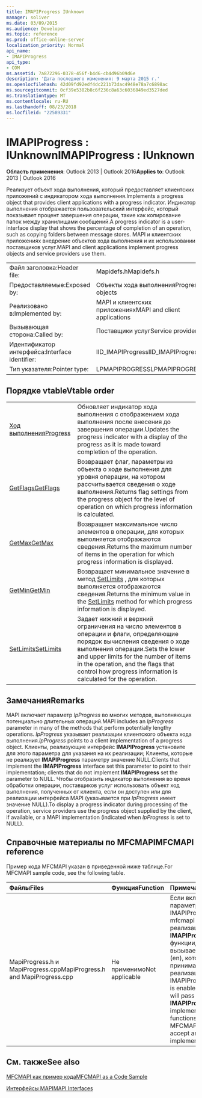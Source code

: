 ```yaml
---
title: IMAPIProgress IUnknown
manager: soliver
ms.date: 03/09/2015
ms.audience: Developer
ms.topic: reference
ms.prod: office-online-server
localization_priority: Normal
api_name:
- IMAPIProgress
api_type:
- COM
ms.assetid: 7a872296-0378-456f-b4d6-cb4d96b09d6e
description: 'Дата последнего изменения: 9 марта 2015 г.'
ms.openlocfilehash: 42d09fd92edf4dc221b73dac4948e78a7c6898ac
ms.sourcegitcommit: 0cf39e5382b8c6f236c8a63c6036849ed3527ded
ms.translationtype: MT
ms.contentlocale: ru-RU
ms.lasthandoff: 08/23/2018
ms.locfileid: "22589331"
---
```

# <a name="imapiprogress--iunknown"></a><span data-ttu-id="81b50-103">IMAPIProgress : IUnknown</span><span class="sxs-lookup"><span data-stu-id="81b50-103">IMAPIProgress : IUnknown</span></span>

  
  
<span data-ttu-id="81b50-104">**Область применения**: Outlook 2013 | Outlook 2016</span><span class="sxs-lookup"><span data-stu-id="81b50-104">**Applies to**: Outlook 2013 | Outlook 2016</span></span> 
  
<span data-ttu-id="81b50-105">Реализует объект хода выполнения, который предоставляет клиентских приложений с индикатором хода выполнения.</span><span class="sxs-lookup"><span data-stu-id="81b50-105">Implements a progress object that provides client applications with a progress indicator.</span></span> <span data-ttu-id="81b50-106">Индикатор выполнения отображается пользовательский интерфейс, который показывает процент завершения операции, такие как копирование папок между хранилищами сообщений.</span><span class="sxs-lookup"><span data-stu-id="81b50-106">A progress indicator is a user-interface display that shows the percentage of completion of an operation, such as copying folders between message stores.</span></span> <span data-ttu-id="81b50-107">MAPI и клиентских приложениях внедрение объектов хода выполнения и их использовании поставщиков услуг.</span><span class="sxs-lookup"><span data-stu-id="81b50-107">MAPI and client applications implement progress objects and service providers use them.</span></span> 
  
|||
|:-----|:-----|
|<span data-ttu-id="81b50-108">Файл заголовка:</span><span class="sxs-lookup"><span data-stu-id="81b50-108">Header file:</span></span>  <br/> |<span data-ttu-id="81b50-109">Mapidefs.h</span><span class="sxs-lookup"><span data-stu-id="81b50-109">Mapidefs.h</span></span>  <br/> |
|<span data-ttu-id="81b50-110">Предоставляемые:</span><span class="sxs-lookup"><span data-stu-id="81b50-110">Exposed by:</span></span>  <br/> |<span data-ttu-id="81b50-111">Объекты хода выполнения</span><span class="sxs-lookup"><span data-stu-id="81b50-111">Progress objects</span></span>  <br/> |
|<span data-ttu-id="81b50-112">Реализовано в:</span><span class="sxs-lookup"><span data-stu-id="81b50-112">Implemented by:</span></span>  <br/> |<span data-ttu-id="81b50-113">MAPI и клиентских приложениях</span><span class="sxs-lookup"><span data-stu-id="81b50-113">MAPI and client applications</span></span>  <br/> |
|<span data-ttu-id="81b50-114">Вызывающая сторона:</span><span class="sxs-lookup"><span data-stu-id="81b50-114">Called by:</span></span>  <br/> |<span data-ttu-id="81b50-115">Поставщики услуг</span><span class="sxs-lookup"><span data-stu-id="81b50-115">Service providers</span></span>  <br/> |
|<span data-ttu-id="81b50-116">Идентификатор интерфейса:</span><span class="sxs-lookup"><span data-stu-id="81b50-116">Interface identifier:</span></span>  <br/> |<span data-ttu-id="81b50-117">IID_IMAPIProgress</span><span class="sxs-lookup"><span data-stu-id="81b50-117">IID_IMAPIProgress</span></span>  <br/> |
|<span data-ttu-id="81b50-118">Тип указателя:</span><span class="sxs-lookup"><span data-stu-id="81b50-118">Pointer type:</span></span>  <br/> |<span data-ttu-id="81b50-119">LPMAPIPROGRESS</span><span class="sxs-lookup"><span data-stu-id="81b50-119">LPMAPIPROGRESS</span></span>  <br/> |
   
## <a name="vtable-order"></a><span data-ttu-id="81b50-120">Порядке vtable</span><span class="sxs-lookup"><span data-stu-id="81b50-120">Vtable order</span></span>

|||
|:-----|:-----|
|[<span data-ttu-id="81b50-121">Ход выполнения</span><span class="sxs-lookup"><span data-stu-id="81b50-121">Progress</span></span>](imapiprogress-progress.md) <br/> |<span data-ttu-id="81b50-122">Обновляет индикатор хода выполнения с отображением хода выполнения после внесения до завершения операции.</span><span class="sxs-lookup"><span data-stu-id="81b50-122">Updates the progress indicator with a display of the progress as it is made toward completion of the operation.</span></span>  <br/> |
|[<span data-ttu-id="81b50-123">GetFlags</span><span class="sxs-lookup"><span data-stu-id="81b50-123">GetFlags</span></span>](imapiprogress-getflags.md) <br/> |<span data-ttu-id="81b50-124">Возвращает флаг, параметры из объекта о ходе выполнения для уровня операции, на котором рассчитывается сведения о ходе выполнения.</span><span class="sxs-lookup"><span data-stu-id="81b50-124">Returns flag settings from the progress object for the level of operation on which progress information is calculated.</span></span>  <br/> |
|[<span data-ttu-id="81b50-125">GetMax</span><span class="sxs-lookup"><span data-stu-id="81b50-125">GetMax</span></span>](imapiprogress-getmax.md) <br/> |<span data-ttu-id="81b50-126">Возвращает максимальное число элементов в операции, для которых выполняется отображаются сведения.</span><span class="sxs-lookup"><span data-stu-id="81b50-126">Returns the maximum number of items in the operation for which progress information is displayed.</span></span>  <br/> |
|[<span data-ttu-id="81b50-127">GetMin</span><span class="sxs-lookup"><span data-stu-id="81b50-127">GetMin</span></span>](imapiprogress-getmin.md) <br/> |<span data-ttu-id="81b50-128">Возвращает минимальное значение в метод [SetLimits](imapiprogress-setlimits.md) , для которых выполняется отображаются сведения.</span><span class="sxs-lookup"><span data-stu-id="81b50-128">Returns the minimum value in the [SetLimits](imapiprogress-setlimits.md) method for which progress information is displayed.</span></span>  <br/> |
|[<span data-ttu-id="81b50-129">SetLimits</span><span class="sxs-lookup"><span data-stu-id="81b50-129">SetLimits</span></span>](imapiprogress-setlimits.md) <br/> |<span data-ttu-id="81b50-130">Задает нижний и верхний ограничения на число элементов в операции и флаги, определяющие порядок вычисления сведения о ходе выполнения операции.</span><span class="sxs-lookup"><span data-stu-id="81b50-130">Sets the lower and upper limits for the number of items in the operation, and the flags that control how progress information is calculated for the operation.</span></span>  <br/> |
   
## <a name="remarks"></a><span data-ttu-id="81b50-131">Замечания</span><span class="sxs-lookup"><span data-stu-id="81b50-131">Remarks</span></span>

<span data-ttu-id="81b50-132">MAPI включает параметр _lpProgress_ во многих методов, выполняющих потенциально длительных операций.</span><span class="sxs-lookup"><span data-stu-id="81b50-132">MAPI includes an  _lpProgress_ parameter in many of the methods that perform potentially lengthy operations.</span></span>  <span data-ttu-id="81b50-133">_lpProgress_ указывает реализации клиентского объекта хода выполнения.</span><span class="sxs-lookup"><span data-stu-id="81b50-133">_lpProgress_ points to a client implementation of a progress object.</span></span> <span data-ttu-id="81b50-134">Клиенты, реализующие интерфейс **IMAPIProgress** установите для этого параметра для указания на их реализации; Клиенты, которые не реализует **IMAPIProgress** параметру значение NULL.</span><span class="sxs-lookup"><span data-stu-id="81b50-134">Clients that implement the **IMAPIProgress** interface set this parameter to point to their implementation; clients that do not implement **IMAPIProgress** set the parameter to NULL.</span></span> <span data-ttu-id="81b50-135">Чтобы отобразить индикатор выполнения во время обработки операции, поставщиков услуг использовать объект ход выполнения, полученных от клиента, если он доступен или для реализации интерфейса MAPI (указывается при _lpProgress_ имеет значение NULL).</span><span class="sxs-lookup"><span data-stu-id="81b50-135">To display a progress indicator during processing of the operation, service providers use the progress object supplied by the client, if available, or a MAPI implementation (indicated when  _lpProgress_ is set to NULL).</span></span> 
  
## <a name="mfcmapi-reference"></a><span data-ttu-id="81b50-136">Справочные материалы по MFCMAPI</span><span class="sxs-lookup"><span data-stu-id="81b50-136">MFCMAPI reference</span></span>

<span data-ttu-id="81b50-137">Пример кода MFCMAPI указан в приведенной ниже таблице.</span><span class="sxs-lookup"><span data-stu-id="81b50-137">For MFCMAPI sample code, see the following table.</span></span>
  
|<span data-ttu-id="81b50-138">**Файлы**</span><span class="sxs-lookup"><span data-stu-id="81b50-138">**Files**</span></span>|<span data-ttu-id="81b50-139">**Функция**</span><span class="sxs-lookup"><span data-stu-id="81b50-139">**Function**</span></span>|<span data-ttu-id="81b50-140">**Примечание**</span><span class="sxs-lookup"><span data-stu-id="81b50-140">**Comment**</span></span>|
|:-----|:-----|:-----|
|<span data-ttu-id="81b50-141">MapiProgress.h и MapiProgress.cpp</span><span class="sxs-lookup"><span data-stu-id="81b50-141">MapiProgress.h and MapiProgress.cpp</span></span>  <br/> |<span data-ttu-id="81b50-142">Не применимо</span><span class="sxs-lookup"><span data-stu-id="81b50-142">Not applicable</span></span>  <br/> |<span data-ttu-id="81b50-143">Если включен параметр IMAPIProgress mfcmapi (en) передает реализацию **IMAPIProgress** все функции, которые вызывает mfcmapi (en), который принимает реализацию.</span><span class="sxs-lookup"><span data-stu-id="81b50-143">If the IMAPIProgress setting is enabled, MFCMAPI will pass an **IMAPIProgress** implementation to all functions that MFCMAPI invokes that accept an implementation.</span></span>  <br/> |
   
## <a name="see-also"></a><span data-ttu-id="81b50-144">См. также</span><span class="sxs-lookup"><span data-stu-id="81b50-144">See also</span></span>



[<span data-ttu-id="81b50-145">MFCMAPI как пример кода</span><span class="sxs-lookup"><span data-stu-id="81b50-145">MFCMAPI as a Code Sample</span></span>](mfcmapi-as-a-code-sample.md)
  
[<span data-ttu-id="81b50-146">Интерфейсы MAPI</span><span class="sxs-lookup"><span data-stu-id="81b50-146">MAPI Interfaces</span></span>](mapi-interfaces.md)

